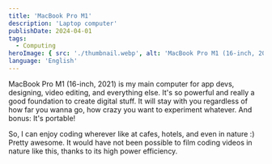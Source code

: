 ```yaml
---
title: 'MacBook Pro M1'
description: 'Laptop computer'
publishDate: 2024-04-01
tags:
  - Computing
heroImage: { src: './thumbnail.webp', alt: 'MacBook Pro M1 (16-inch, 2021)' }
language: 'English'
---
```


MacBook Pro M1 (16-inch, 2021) is my main computer for app devs, designing, video editing, and everything else.
It's so powerful and really a good foundation to create digital stuff. It will stay with you regardless of how far you wanna go, how crazy you want to experiment whatever. And bonus: It's portable!

So, I can enjoy coding wherever like at cafes, hotels, and even in nature :) Pretty awesome.
It would have not been possible to film coding videos in nature like this, thanks to its high power efficiency.
